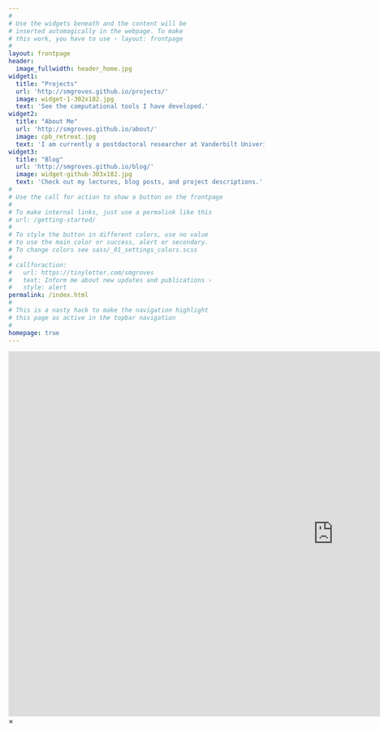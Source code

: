 ```yaml
---
#
# Use the widgets beneath and the content will be
# inserted automagically in the webpage. To make
# this work, you have to use › layout: frontpage
#
layout: frontpage
header:
  image_fullwidth: header_home.jpg
widget1:
  title: "Projects"
  url: 'http://smgroves.github.io/projects/'
  image: widget-1-302x182.jpg
  text: 'See the computational tools I have developed.'
widget2:
  title: "About Me"
  url: 'http://smgroves.github.io/about/'
  image: cpb_retreat.jpg
  text: 'I am currently a postdoctoral researcher at Vanderbilt Univeristy in the lab of Vito Quaranta, M.D.'
widget3:
  title: "Blog"
  url: 'http://smgroves.github.io/blog/'
  image: widget-github-303x182.jpg
  text: 'Check out my lectures, blog posts, and project descriptions.'
#
# Use the call for action to show a button on the frontpage
#
# To make internal links, just use a permalink like this
# url: /getting-started/
#
# To style the button in different colors, use no value
# to use the main color or success, alert or secondary.
# To change colors see sass/_01_settings_colors.scss
#
# callforaction:
#   url: https://tinyletter.com/smgroves
#   text: Inform me about new updates and publications ›
#   style: alert
permalink: /index.html
#
# This is a nasty hack to make the navigation highlight
# this page as active in the topbar navigation
#
homepage: true
---
```


<div id="videoModal" class="reveal-modal large" data-reveal="">
  <div class="flex-video widescreen vimeo" style="display: block;">
    <iframe width="1280" height="720" src="https://www.youtube.com/embed/3b5zCFSmVvU" frameborder="0" allowfullscreen></iframe>
  </div>
  <a class="close-reveal-modal">&#215;</a>
</div>
